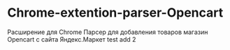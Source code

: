 # Chrome-extention-parser-Opencart
Расширение для Chrome
Парсер для добавления товаров магазин Opencart c сайта Яндекс.Маркет
test add 2
